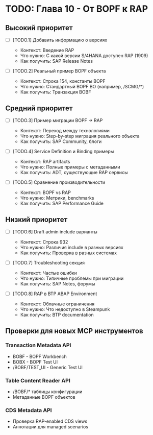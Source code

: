 # TODO: Глава 10 - От BOPF к RAP

## Высокий приоритет

- [ ] [TODO.1] Добавить информацию о версиях
  - Контекст: Введение RAP
  - Что нужно: С какой версии S/4HANA доступен RAP (1909)
  - Как получить: SAP Release Notes

- [ ] [TODO.2] Реальный пример BOPF объекта
  - Контекст: Строка 154, константы BOPF
  - Что нужно: Стандартный BOPF BO (например, /SCMG/*)
  - Как получить: Транзакция BOBF

## Средний приоритет

- [ ] [TODO.3] Пример миграции BOPF → RAP
  - Контекст: Переход между технологиями
  - Что нужно: Step-by-step миграция реального объекта
  - Как получить: SAP Community, блоги

- [ ] [TODO.4] Service Definition и Binding примеры
  - Контекст: RAP artifacts
  - Что нужно: Полные примеры с метаданными
  - Как получить: ADT, существующие RAP сервисы

- [ ] [TODO.5] Сравнение производительности
  - Контекст: BOPF vs RAP
  - Что нужно: Метрики, benchmarks
  - Как получить: SAP Performance Guide

## Низкий приоритет

- [ ] [TODO.6] Draft admin include варианты
  - Контекст: Строка 932
  - Что нужно: Различия include в разных версиях
  - Как получить: Проверка в разных системах

- [ ] [TODO.7] Troubleshooting секция
  - Контекст: Частые ошибки
  - Что нужно: Типичные проблемы при миграции
  - Как получить: SAP Notes, форумы

- [ ] [TODO.8] RAP в BTP ABAP Environment
  - Контекст: Облачные ограничения
  - Что нужно: Что недоступно в Steampunk
  - Как получить: BTP documentation

## Проверки для новых MCP инструментов

### Transaction Metadata API
- BOBF - BOPF Workbench
- BOBX - BOPF Test UI
- /BOBF/TEST_UI - Generic Test UI

### Table Content Reader API
- /BOBF/* таблицы конфигурации
- Метаданные BOPF объектов

### CDS Metadata API
- Проверка RAP-enabled CDS views
- Аннотации для managed scenarios
